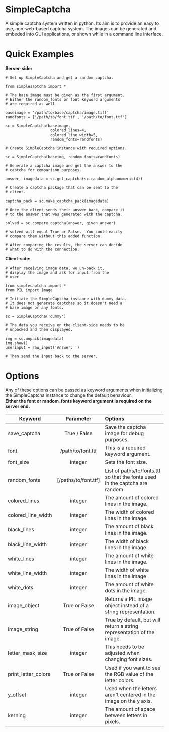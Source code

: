 SimpleCaptcha
=============

A simple captcha system written in python.  Its aim is to provide an easy to use, non-web-based captcha system.  The images can be generated and embeded into GUI applications, or shown while in a command line interface.

Quick Examples
==============

**Server-side:**


    # Set up SimpleCaptcha and get a random captcha.
    
    from simplesaptcha import *
    
    # The base image must be given as the first argument.
    # Either the random_fonts or font keyword arguments
    # are required as well.
    
    baseimage = '/path/to/base/captcha/image.tiff'
    randfonts = ['/path/to/font.ttf', '/path/to/font.ttf']
    
    sc = SimpleCaptcha(baseimage,
                        colored_lines=4,
                        colored_line_width=5,
                        random_fonts=randfonts)
    
    # Create SimpleCaptcha instance with required options.
    
    sc = SimpleCaptcha(baseimg, random_fonts=randfonts)
    
    # Generate a captcha image and get the answer to the 
    # captcha for comparison purposes.
    
    answer, imagedata = sc.get_captcha(sc.random_alphanumeric(4))
    
    # Create a captcha package that can be sent to the 
    # client.
    
    captcha_pack = sc.make_captcha_pack(imagedata)
    
    # Once the client sends their answer back, compare it
    # to the answer that was generated with the captcha.
    
    solved = sc.compare_captcha(answer, given_answer)

    # solved will equal True or False.  You could easily
    # compare them without this added function.
    
    # After comparing the results, the server can decide
    # what to do with the connection.

    
**Client-side:**


    # After receiving image data, we un-pack it,
    # display the image and ask for input from the 
    # user.
    
    from simplecaptcha import *
    from PIL import Image
    
    # Initiate the SimpleCaptcha instance with dummy data.
    # It does not generate captchas so it doesn't need a
    # base image or any fonts.
    
    sc = SimpleCaptcha('dummy')
    
    # The data you receive on the client-side needs to be
    # unpacked and then displayed.
    
    img = sc.unpack(imagedata)
    img.show()
    userinput = raw_input('Answer: ')
    
    # Then send the input back to the server.

Options
=======

Any of these options can be passed as keyword arguments when initializing the SimpleCaptcha instance to change the default behaviour.  
**Either the font or random_fonts keyword argument is required on the server end.**

| Keyword       | Parameter             | Options                                                                   |
| ------------- |:---------------------:|:------------------------------------------------------------------------- |
|save_captcha   |True / False           |Save the captcha image for debug purposes.                                 |
|font           |/path/to/font.ttf      |This is a required keyword argument.                                       |
|font_size      |integer                |Sets the font size.                                                        |
|random_fonts   |[/paths/to/font.ttf]   |List of paths/to/fonts.ttf so that the fonts used in the captcha are random|
|colored_lines  |integer                |The amount of colored lines in the image.                                  |
|colored_line_width|integer             |The width of colored lines in the image.                                   |
|black_lines    |integer                |The amount of black lines in the image.                                    |
|black_line_width|integer               |The width of black lines in the image.                                     |
|white_lines    |integer                |The amount of white lines in the image.                                    |
|white_line_width|integer               |The width of white lines in the image                                      |
|white_dots     |integer                |The amount of white dots in the image.                                     |
|image_object   |True or False          |Returns a PIL image object instead of a string representation.             |
|image_string   |True of False          |True by default, but will return a string representation of the image.     |
|letter_mask_size|integer               |This needs to be adjusted when changing font sizes.                        |
|print_letter_colors|True or False      |Used if you want to see the RGB value of the letter colors.                |
|y_offset       |integer                |Used when the letters aren't centered in the image on the y axis.          |
|kerning        |integer                |The amount of space between letters in pixels.                             |
